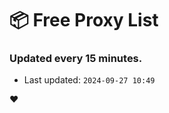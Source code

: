 # :package: Free Proxy List
### Updated every 15 minutes.

- Last updated: `2024-09-27 10:49`

:heart:
